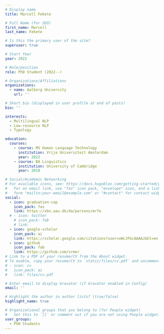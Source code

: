 ```yaml
---
# Display name
title: Marcell Fekete

# Full Name (for SEO)
first_name: Marcell
last_name: Fekete

# Is this the primary user of the site?
superuser: true

# Start Year
year: 2022

# Role/position
role: PhD Student (2022--)

# Organizations/Affiliations
organizations:
  - name: Aalborg University
    url: ''

# Short bio (displayed in user profile at end of posts)
bio: ''

interests:
  - Multilingual NLP
  - Low-resource NLP
  - Typology

education:
  courses:
    - course: MS Human Language Technology
      institution: Vrije Universiteit Amsterdam
      year: 2022
    - course: BA Linguistics
      institution: University of Cambridge
      year: 2018

# Social/Academic Networking
# For available icons, see: https://docs.hugoblox.com/getting-started/page-builder/#icons
#   For an email link, use "fas" icon pack, "envelope" icon, and a link in the
#   form "mailto:your-email@example.com" or "#contact" for contact widget.
social:
  - icon: graduation-cap
    icon_pack: fas
    link: https://vbn.aau.dk/da/persons/mrfe
  # - icon: twitter
    # icon_pack: fab
    # link: 
  - icon: google-scholar
    icon_pack: ai
    link: https://scholar.google.com/citations?user=oWcJFGcAAAAJ&hl=en
  - icon: github
    icon_pack: fab
    link: https://github.com/vrmer
# Link to a PDF of your resume/CV from the About widget.
# To enable, copy your resume/CV to `static/files/cv.pdf` and uncomment the lines below.
# - icon: cv
#   icon_pack: ai
#   link: files/cv.pdf

# Enter email to display Gravatar (if Gravatar enabled in Config)
email: ''

# Highlight the author in author lists? (true/false)
highlight_name: true

# Organizational groups that you belong to (for People widget)
#   Set this to `[]` or comment out if you are not using People widget.
user_groups:
  - PhD Students
---
```


